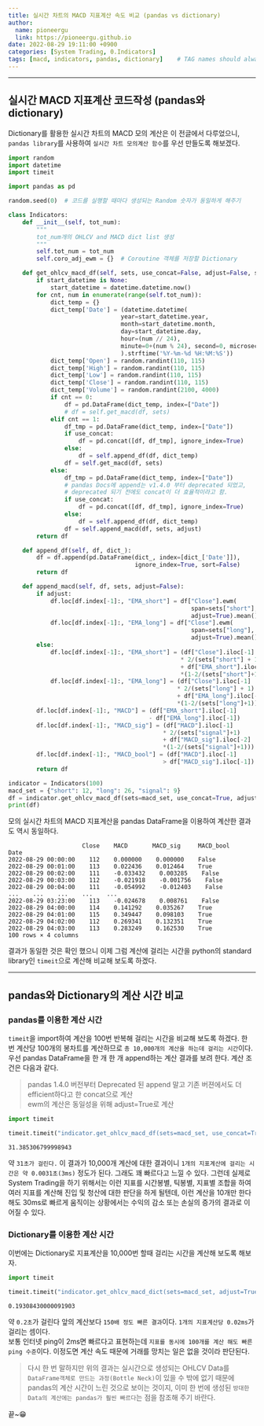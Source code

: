 ```yaml
---
title: 실시간 차트의 MACD 지표계산 속도 비교 (pandas vs dictionary)
author:
  name: pioneergu
  link: https://pioneergu.github.io
date: 2022-08-29 19:11:00 +0900
categories: [System Trading, 0.Indicators]
tags: [macd, indicators, pandas, dictionary]    # TAG names should always be lowercase
---
```


---
## **실시간 MACD 지표계산 코드작성 (pandas와 dictionary)**

Dictionary를 활용한 실시간 차트의 MACD 모의 계산은 이 전글에서 다루었으니,  
`pandas library`를 사용하여 `실시간 차트 모의계산 함수`를 우선 만들도록 해보겠다.

```python
import random
import datetime
import timeit

import pandas as pd

random.seed(0)  # 코드를 실행할 때마다 생성되는 Random 숫자가 동일하게 해주기

class Indicators:
    def __init__(self, tot_num):
        """
        tot_num개의 OHLCV and MACD dict list 생성
        """
        self.tot_num = tot_num
        self.coro_adj_ewm = {}  # Coroutine 객체를 저장할 Dictionary

    def get_ohlcv_macd_df(self, sets, use_concat=False, adjust=False, start_datetime=None):
        if start_datetime is None:
            start_datetime = datetime.datetime.now()
        for cnt, num in enumerate(range(self.tot_num)):
            dict_temp = {}
            dict_temp['Date'] = (datetime.datetime(
                                year=start_datetime.year, 
                                month=start_datetime.month, 
                                day=start_datetime.day,
                                hour=(num // 24),
                                minute=0+(num % 24), second=0, microsecond=0
                                ).strftime('%Y-%m-%d %H:%M:%S'))
            dict_temp['Open'] = random.randint(110, 115)
            dict_temp['High'] = random.randint(110, 115)
            dict_temp['Low'] = random.randint(110, 115)
            dict_temp['Close'] = random.randint(110, 115)
            dict_temp['Volume'] = random.randint(2100, 4000)
            if cnt == 0:
                df = pd.DataFrame(dict_temp, index=["Date"])
                # df = self.get_macd(df, sets)
            elif cnt == 1:
                df_tmp = pd.DataFrame(dict_temp, index=["Date"])
                if use_concat:
                    df = pd.concat([df, df_tmp], ignore_index=True)
                else:
                    df = self.append_df(df, dict_temp)
                df = self.get_macd(df, sets)
            else:
                df_tmp = pd.DataFrame(dict_temp, index=["Date"])
                # pandas Docs에 append는 v1.4.0 부터 deprecated 되었고, 
                # deprecated 되기 전에도 concat이 더 효율적이라고 함.
                if use_concat:
                    df = pd.concat([df, df_tmp], ignore_index=True)
                else:
                    df = self.append_df(df, dict_temp)
                df = self.append_macd(df, sets, adjust)
        return df

    def append_df(self, df, dict_):
        df = df.append(pd.DataFrame(dict_, index=[dict_['Date']]), 
                                    ignore_index=True, sort=False)
        return df

    def append_macd(self, df, sets, adjust=False):
        if adjust:
            df.loc[df.index[-1]:, "EMA_short"] = df["Close"].ewm(
                                                    span=sets["short"], 
                                                    adjust=True).mean()
            df.loc[df.index[-1]:, "EMA_long"] = df["Close"].ewm(
                                                    span=sets["long"], 
                                                    adjust=True).mean()
        else:
            df.loc[df.index[-1]:, "EMA_short"] = (df["Close"].iloc[-1] 
                                                 * 2/(sets["short"] + 1)
                                                 + df["EMA_short"].iloc[-2] 
                                                 *(1-2/(sets["short"]+1)))
            df.loc[df.index[-1]:, "EMA_long"] = (df["Close"].iloc[-1] 
                                                * 2/(sets["long"] + 1) 
                                                + df["EMA_long"].iloc[-2] 
                                                *(1-2/(sets["long"]+1)))
        df.loc[df.index[-1]:, "MACD"] = (df["EMA_short"].iloc[-1] 
                                        - df["EMA_long"].iloc[-1])
        df.loc[df.index[-1]:, "MACD_sig"] = (df["MACD"].iloc[-1] 
                                            * 2/(sets["signal"]+1) 
                                            + df["MACD_sig"].iloc[-2] 
                                            *(1-2/(sets["signal"]+1)))
        df.loc[df.index[-1]:, "MACD_bool"] = (df["MACD"].iloc[-1] 
                                            > df["MACD_sig"].iloc[-1])
        return df

indicator = Indicators(100)
macd_set = {"short": 12, "long": 26, "signal": 9}
df = indicator.get_ohlcv_macd_df(sets=macd_set, use_concat=True, adjust=True)
print(df)
```

모의 실시간 차트의 MACD 지표계산을 pandas DataFrame을 이용하여 계산한 결과도 역시 동일하다.

```text
                     Close    MACD       MACD_sig     MACD_bool
Date                
2022-08-29 00:00:00    112    0.000000    0.000000    False
2022-08-29 00:01:00    113    0.022436    0.012464    True
2022-08-29 00:02:00    111    -0.033432    0.003285    False
2022-08-29 00:03:00    112    -0.021918    -0.001756    False
2022-08-29 00:04:00    111    -0.054992    -0.012403    False
...    ...    ...    ...    ...
2022-08-29 03:23:00    113    -0.024678    0.008761    False
2022-08-29 04:00:00    114    0.141292    0.035267    True
2022-08-29 04:01:00    115    0.349447    0.098103    True
2022-08-29 04:02:00    112    0.269341    0.132351    True
2022-08-29 04:03:00    113    0.283249    0.162530    True
100 rows × 4 columns
```

결과가 동일한 것은 확인 했으니 이제 그럼 계산에 걸리는 시간을 python의 standard library인 `timeit`으로 계산해 비교해 보도록 하겠다.

---

## **pandas와 Dictionary의 계산 시간 비교**

### **pandas를 이용한 계산 시간**

`timeit`을 import하여 계산을 100번 반복해 걸리는 시간을 비교해 보도록 하겠다. 한 번 계산당 100개의 봉차트를 계산하므로 `총 10,000개의 계산을 하는데 걸리는 시간`이다.  
우선 pandas DataFrame을 한 개 한 개 append하는 계산 결과를 보려 한다. 계산 조건은 다음과 같다.

> pandas 1.4.0 버전부터 Deprecated 된 append 말고 기존 버젼에서도 더 efficient하다고 한 concat으로 계산  
> ewm의 계산은 동일성을 위해 adjust=True로 계산

```python
import timeit

timeit.timeit("indicator.get_ohlcv_macd_df(sets=macd_set, use_concat=True, adjust=True)", globals=globals(), number=100)
```

```text
31.385306799998943
```

약 `31초가 걸린다.` 이 결과가 10,000개 계산에 대한 결과이니 `1개의 지표계산에 걸리는 시간은 약 0.0031초(3ms)` 정도가 된다. 그래도 꽤 빠르다고 느낄 수 있다. 그런데 실제로 System Trading을 하기 위해서는 이런 지표를 시간봉별, 틱봉별, 지표별 조합을 하여 여러 지표를 계산해 진입 및 청산에 대한 판단을 하게 될텐데, 이런 계산을 10개만 한다 해도 30ms로 빠르게 움직이는 상황에서는 수익의 감소 또는 손실의 증가의 결과로 이어질 수 있다.

### **Dictionary를 이용한 계산 시간**

이번에는 Dictionary로 지표계산을 10,000번 할때 걸리는 시간을 계산해 보도록 해보자.

```python
import timeit

timeit.timeit("indicator.get_ohlcv_macd_dict(sets=macd_set, adjust=True)", globals=globals(), number=100)
```

```text
0.19308430000091903
```

약 `0.2초`가 걸린다 앞의 계산보다 `150배 정도 빠른 결과`이다. `1개의 지표계산당 0.02ms`가 걸리는 셈이다.  
보통 인터넷 ping이 2ms면 빠르다고 표현하는데 `지표를 동시에 100개를 계산 해도 빠른 ping 수준`이다. 이정도면 계산 속도 때문에 거래를 망치는 일은 없을 것이라 판단된다.

> 다시 한 번 말하지만 위의 결과는 실시간으로 생성되는 OHLCV Data를 `DataFrame객체로 만드는 과정(Bottle Neck)`이 있을 수 밖에 없기 때문에 pandas의 계산 시간이 느린 것으로 보이는 것이지, 이미 한 번에 생성된 `방대한 Data의 계산에는 pandas가 훨씬 빠르다`는 점을 참조해 주기 바란다.

끝~😁